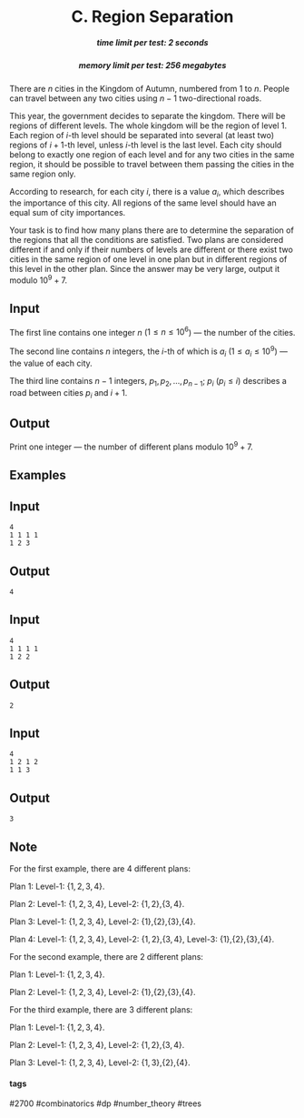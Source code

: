 <h1 style='text-align: center;'> C. Region Separation</h1>

<h5 style='text-align: center;'>time limit per test: 2 seconds</h5>
<h5 style='text-align: center;'>memory limit per test: 256 megabytes</h5>

There are $n$ cities in the Kingdom of Autumn, numbered from $1$ to $n$. People can travel between any two cities using $n-1$ two-directional roads.

This year, the government decides to separate the kingdom. There will be regions of different levels. The whole kingdom will be the region of level $1$. Each region of $i$-th level should be separated into several (at least two) regions of $i+1$-th level, unless $i$-th level is the last level. Each city should belong to exactly one region of each level and for any two cities in the same region, it should be possible to travel between them passing the cities in the same region only.

According to research, for each city $i$, there is a value $a_i$, which describes the importance of this city. All regions of the same level should have an equal sum of city importances.

Your task is to find how many plans there are to determine the separation of the regions that all the conditions are satisfied. Two plans are considered different if and only if their numbers of levels are different or there exist two cities in the same region of one level in one plan but in different regions of this level in the other plan. Since the answer may be very large, output it modulo $10^9+7$.

## Input

The first line contains one integer $n$ ($1 \leq n \leq 10^6$) — the number of the cities.

The second line contains $n$ integers, the $i$-th of which is $a_i$ ($1 \leq a_i \leq 10^9$) — the value of each city.

The third line contains $n-1$ integers, $p_1, p_2, \ldots, p_{n-1}$; $p_i$ ($p_i \leq i$) describes a road between cities $p_i$ and $i+1$.

## Output

Print one integer — the number of different plans modulo $10^9+7$.

## Examples

## Input


```
4  
1 1 1 1  
1 2 3  

```
## Output


```
4
```
## Input


```
4  
1 1 1 1  
1 2 2  

```
## Output


```
2
```
## Input


```
4  
1 2 1 2  
1 1 3  

```
## Output


```
3
```
## Note

For the first example, there are $4$ different plans:

Plan $1$: Level-$1$: $\{1,2,3,4\}$.

Plan $2$: Level-$1$: $\{1,2,3,4\}$, Level-$2$: $\{1,2\}$,$\{3,4\}$.

Plan $3$: Level-$1$: $\{1,2,3,4\}$, Level-$2$: $\{1\}$,$\{2\}$,$\{3\}$,$\{4\}$.

Plan $4$: Level-$1$: $\{1,2,3,4\}$, Level-$2$: $\{1,2\}$,$\{3,4\}$, Level-$3$: $\{1\}$,$\{2\}$,$\{3\}$,$\{4\}$.

For the second example, there are $2$ different plans:

Plan $1$: Level-$1$: $\{1,2,3,4\}$.

Plan $2$: Level-$1$: $\{1,2,3,4\}$, Level-$2$: $\{1\}$,$\{2\}$,$\{3\}$,$\{4\}$.

For the third example, there are $3$ different plans:

Plan $1$: Level-$1$: $\{1,2,3,4\}$.

Plan $2$: Level-$1$: $\{1,2,3,4\}$, Level-$2$: $\{1,2\}$,$\{3,4\}$.

Plan $3$: Level-$1$: $\{1,2,3,4\}$, Level-$2$: $\{1,3\}$,$\{2\}$,$\{4\}$.



#### tags 

#2700 #combinatorics #dp #number_theory #trees 